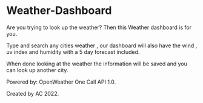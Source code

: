 # Weather-Dashboard

Are you trying to look up the weather? Then this Weather dashboard is for you.

Type and search any cities weather , our dashboard will also have the wind , uv index and humidity with a 5 day forecast included.

When done looking at the weather the information will be saved and you can look up another city.

Powered by: OpenWeather One Call API 1.0.

Created by AC 2022.





<!-- GIVEN a weather dashboard with form inputs
WHEN I search for a city
THEN I am presented with current and future conditions for that city and that city is added to the search history
WHEN I view current weather conditions for that city
THEN I am presented with the city name, the date, an icon representation of weather conditions, the temperature, the humidity, the wind speed, and the UV index
WHEN I view the UV index
THEN I am presented with a color that indicates whether the conditions are favorable, moderate, or severe
WHEN I view future weather conditions for that city
THEN I am presented with a 5-day forecast that displays the date, an icon representation of weather conditions, the temperature, the wind speed, and the humidity
WHEN I click on a city in the search history
THEN I am again presented with current and future conditions for that city -->

<!-- go thru 5day forecast **you can either loop the data and use the index to select the correct day to insert the data or you can hard code each day's weather -->

